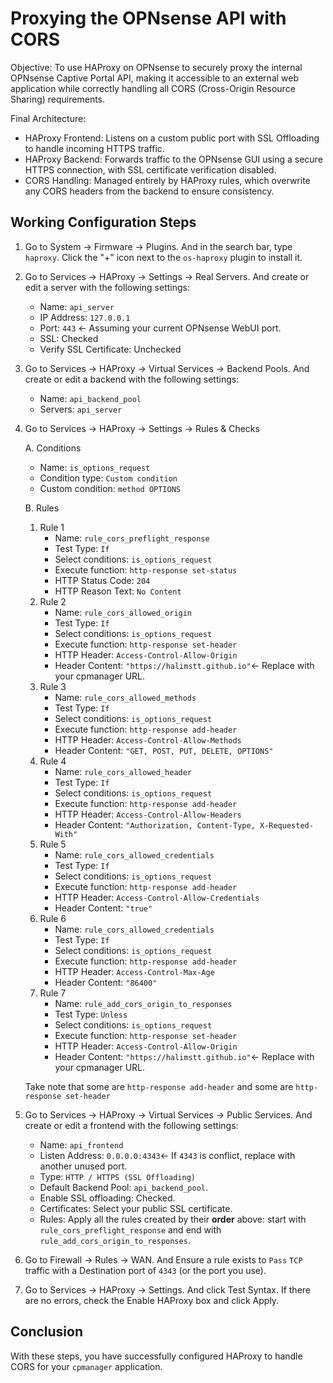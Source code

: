 # Proxying the OPNsense API with CORS

Objective:
To use HAProxy on OPNsense to securely proxy the internal OPNsense Captive Portal API, making it accessible to an external web application while correctly handling all CORS (Cross-Origin Resource Sharing) requirements.

Final Architecture:

- HAProxy Frontend: Listens on a custom public port with SSL Offloading to handle incoming HTTPS traffic.
- HAProxy Backend: Forwards traffic to the OPNsense GUI using a secure HTTPS connection, with SSL certificate verification disabled.
- CORS Handling: Managed entirely by HAProxy rules, which overwrite any CORS headers from the backend to ensure consistency.

## Working Configuration Steps

1. Go to System -> Firmware -> Plugins. And in the search bar, type `haproxy`. Click the "+" icon next to the `os-haproxy` plugin to install it.

2. Go to Services -> HAProxy -> Settings -> Real Servers. And create or edit a server with the following settings:

   - Name: `api_server`
   - IP Address: `127.0.0.1`
   - Port: `443` <- Assuming your current OPNsense WebUI port.
   - SSL: Checked
   - Verify SSL Certificate: Unchecked

3. Go to Services -> HAProxy -> Virtual Services -> Backend Pools. And create or edit a backend with the following settings:

   - Name: `api_backend_pool`
   - Servers: `api_server`

4. Go to Services -> HAProxy -> Settings -> Rules & Checks

   A. Conditions

   - Name: `is_options_request`
   - Condition type: `Custom condition`
   - Custom condition: `method OPTIONS`

   B. Rules

   1. Rule 1
      - Name: `rule_cors_preflight_response`
      - Test Type: `If`
      - Select conditions: `is_options_request`
      - Execute function: `http-response set-status`
      - HTTP Status Code: `204`
      - HTTP Reason Text: `No Content`
   2. Rule 2
      - Name: `rule_cors_allowed_origin`
      - Test Type: `If`
      - Select conditions: `is_options_request`
      - Execute function: `http-response set-header`
      - HTTP Header: `Access-Control-Allow-Origin`
      - Header Content: `"https://halimstt.github.io"`<- Replace with your cpmanager URL.
   3. Rule 3
      - Name: `rule_cors_allowed_methods`
      - Test Type: `If`
      - Select conditions: `is_options_request`
      - Execute function: `http-response add-header`
      - HTTP Header: `Access-Control-Allow-Methods`
      - Header Content: `"GET, POST, PUT, DELETE, OPTIONS"`
   4. Rule 4
      - Name: `rule_cors_allowed_header`
      - Test Type: `If`
      - Select conditions: `is_options_request`
      - Execute function: `http-response add-header`
      - HTTP Header: `Access-Control-Allow-Headers`
      - Header Content: `"Authorization, Content-Type, X-Requested-With"`
   5. Rule 5
      - Name: `rule_cors_allowed_credentials`
      - Test Type: `If`
      - Select conditions: `is_options_request`
      - Execute function: `http-response add-header`
      - HTTP Header: `Access-Control-Allow-Credentials`
      - Header Content: `"true"`
   6. Rule 6
      - Name: `rule_cors_allowed_credentials`
      - Test Type: `If`
      - Select conditions: `is_options_request`
      - Execute function: `http-response add-header`
      - HTTP Header: `Access-Control-Max-Age`
      - Header Content: `"86400"`
   7. Rule 7
      - Name: `rule_add_cors_origin_to_responses`
      - Test Type: `Unless`
      - Select conditions: `is_options_request`
      - Execute function: `http-response set-header`
      - HTTP Header: `Access-Control-Allow-Origin`
      - Header Content: `"https://halimstt.github.io"`<- Replace with your cpmanager URL.

   Take note that some are `http-response add-header` and some are `http-response set-header`

5. Go to Services -> HAProxy -> Virtual Services -> Public Services. And create or edit a frontend with the following settings:

   - Name: `api_frontend`
   - Listen Address: `0.0.0.0:4343`<- If `4343` is conflict, replace with another unused port.
   - Type: `HTTP / HTTPS (SSL Offloading)`
   - Default Backend Pool: `api_backend_pool`.
   - Enable SSL offloading: Checked.
   - Certificates: Select your public SSL certificate.
   - Rules: Apply all the rules created by their **order** above: start with `rule_cors_preflight_response` and end with `rule_add_cors_origin_to_responses`.

6. Go to Firewall -> Rules -> WAN. And Ensure a rule exists to `Pass` `TCP` traffic with a Destination port of `4343` (or the port you use).

7. Go to Services -> HAProxy -> Settings. And click Test Syntax. If there are no errors, check the Enable HAProxy box and click Apply.

## Conclusion

With these steps, you have successfully configured HAProxy to handle CORS for your `cpmanager` application.
